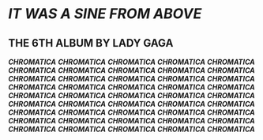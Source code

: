 # *IT WAS A SINE FROM ABOVE*
## THE 6TH ALBUM BY LADY GAGA

***CHROMATICA*** ***CHROMATICA*** ***CHROMATICA*** ***CHROMATICA*** ***CHROMATICA*** ***CHROMATICA*** ***CHROMATICA*** ***CHROMATICA*** ***CHROMATICA*** ***CHROMATICA*** ***CHROMATICA*** ***CHROMATICA*** ***CHROMATICA*** ***CHROMATICA*** ***CHROMATICA*** ***CHROMATICA*** ***CHROMATICA*** ***CHROMATICA*** ***CHROMATICA*** ***CHROMATICA*** ***CHROMATICA*** ***CHROMATICA*** ***CHROMATICA*** ***CHROMATICA*** ***CHROMATICA*** ***CHROMATICA*** ***CHROMATICA*** ***CHROMATICA*** ***CHROMATICA*** ***CHROMATICA*** ***CHROMATICA*** ***CHROMATICA*** ***CHROMATICA*** ***CHROMATICA*** ***CHROMATICA*** ***CHROMATICA*** ***CHROMATICA*** ***CHROMATICA*** ***CHROMATICA*** ***CHROMATICA*** ***CHROMATICA*** ***CHROMATICA*** ***CHROMATICA*** ***CHROMATICA*** ***CHROMATICA*** 
